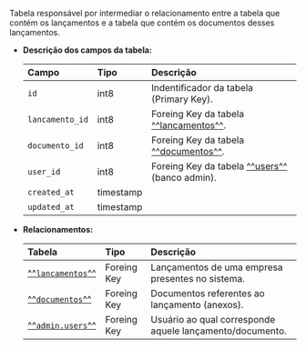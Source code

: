 Tabela responsável por intermediar o relacionamento entre a tabela que contém os lançamentos e a tabela que contém os documentos desses lançamentos.

- **Descrição dos campos da tabela:**

  | Campo           | Tipo      | Descrição                                                            |
  | :-------------- | :-------- | :------------------------------------------------------------------- |
  | `id`            | int8      | Indentificador da tabela (Primary Key).                              |
  | `lancamento_id` | int8      | Foreing Key da tabela [^^lancamentos^^](#lancamentos).               |
  | `documento_id`  | int8      | Foreing Key da tabela [^^documentos^^](#documetos).                  |
  | `user_id`       | int8      | Foreing Key da tabela [^^users^^](db-admin.md#users) (banco admin).  |
  | `created_at`    | timestamp |                                                                      |
  | `updated_at`    | timestamp |                                                                      |

- **Relacionamentos:**

  | Tabela                                 | Tipo        | Descrição                                                |
  | :------------------------------------- | :---------- | :------------------------------------------------------- |
  | [^^`lancamentos`^^](#lancamentos)      | Foreing Key | Lançamentos de uma empresa presentes no sistema.         |
  | [^^`documentos`^^](#documentos)        | Foreing Key | Documentos referentes ao lançamento (anexos).            |
  | [^^`admin.users`^^](db-admin.md#users) | Foreing Key | Usuário ao qual corresponde aquele lançamento/documento. |